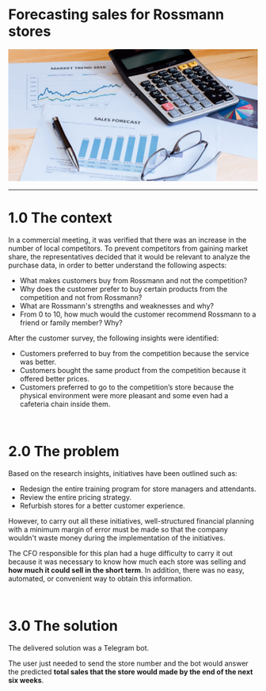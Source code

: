# Forecasting sales for Rossmann stores

![](img/forecast.jpg)

---

# 1.0 The context

In a commercial meeting, it was verified that there was an increase in the number of local competitors. To prevent competitors from gaining market share, the representatives decided that it would be relevant to analyze the purchase data, in order to better understand the following aspects:

- What makes customers buy from Rossmann and not the competition?
- Why does the customer prefer to buy certain products from the competition and not from Rossmann?
- What are Rossmann's strengths and weaknesses and why?
- From 0 to 10, how much would the customer recommend Rossmann to a friend or family member? Why?

After the customer survey, the following insights were identified:

- Customers preferred to buy from the competition because the service was better.
- Customers bought the same product from the competition because it offered better prices.
- Customers preferred to go to the competition’s store because the physical environment were more pleasant and some even had a cafeteria chain inside them.

<br>

# 2.0 The problem
Based on the research insights, initiatives have been outlined such as: 

- Redesign the entire training program for store managers and attendants.
- Review the entire pricing strategy.
- Refurbish stores for a better customer experience.

However, to carry out all these initiatives, well-structured financial planning with a minimum margin of error must be made so that the company wouldn't waste money during the implementation of the initiatives.

The CFO responsible for this plan had a huge difficulty to carry it out because it was necessary to know how much each store was selling and **how much it could sell in the short term**. In addition, there was no easy, automated, or convenient way to obtain this information.

<br>

# 3.0 The solution
The delivered solution was a Telegram bot. 

The user just needed to send the store number and the bot would answer the predicted **total sales that the store would made by the end of the next six weeks**.

<br>
